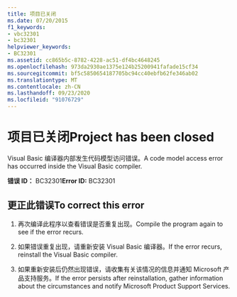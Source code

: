 ```yaml
---
title: 项目已关闭
ms.date: 07/20/2015
f1_keywords:
- vbc32301
- bc32301
helpviewer_keywords:
- BC32301
ms.assetid: cc865b5c-8782-4228-ac51-df4bc4648245
ms.openlocfilehash: 973da2930ae1375e124b25200941fafade15cf34
ms.sourcegitcommit: bf5c5850654187705bc94cc40ebfb62fe346ab02
ms.translationtype: MT
ms.contentlocale: zh-CN
ms.lasthandoff: 09/23/2020
ms.locfileid: "91076729"
---
```

# <a name="project-has-been-closed"></a><span data-ttu-id="56f56-102">项目已关闭</span><span class="sxs-lookup"><span data-stu-id="56f56-102">Project has been closed</span></span>

<span data-ttu-id="56f56-103">Visual Basic 编译器内部发生代码模型访问错误。</span><span class="sxs-lookup"><span data-stu-id="56f56-103">A code model access error has occurred inside the Visual Basic compiler.</span></span>  
  
 <span data-ttu-id="56f56-104">**错误 ID：** BC32301</span><span class="sxs-lookup"><span data-stu-id="56f56-104">**Error ID:** BC32301</span></span>  
  
## <a name="to-correct-this-error"></a><span data-ttu-id="56f56-105">更正此错误</span><span class="sxs-lookup"><span data-stu-id="56f56-105">To correct this error</span></span>  
  
1. <span data-ttu-id="56f56-106">再次编译此程序以查看错误是否重复出现。</span><span class="sxs-lookup"><span data-stu-id="56f56-106">Compile the program again to see if the error recurs.</span></span>  
  
2. <span data-ttu-id="56f56-107">如果错误重复出现，请重新安装 Visual Basic 编译器。</span><span class="sxs-lookup"><span data-stu-id="56f56-107">If the error recurs, reinstall the Visual Basic compiler.</span></span>  
  
3. <span data-ttu-id="56f56-108">如果重新安装后仍然出现错误，请收集有关该情况的信息并通知 Microsoft 产品支持服务。</span><span class="sxs-lookup"><span data-stu-id="56f56-108">If the error persists after reinstallation, gather information about the circumstances and notify Microsoft Product Support Services.</span></span>  
